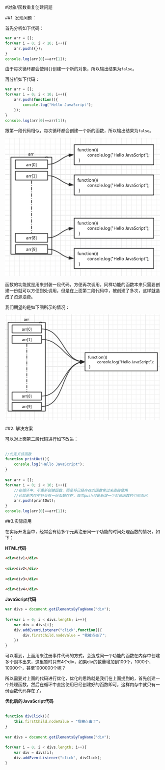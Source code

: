 #对象/函数重复创建问题

##1. 发现问题：

首先分析如下代码：

```js
var arr = [];
for(var i = 0; i < 10; i++){
    arr.push({});
}
console.log(arr[0]==arr[1]);

```

由于每次循环都会使用`{}`创建一个新的对象，所以输出结果为`false`。



再分析如下代码：

```js
var arr = [];
for(var i = 0; i < 10; i++){
    arr.push(function(){
        console.log("Hello JavaScript");
    });
}
console.log(arr[0]==arr[1]);

```

跟第一段代码相似，每次循环都会创建一个新的函数，所以输出结果为`false`。



![](../Images/03-1.png)



函数的功能就是用来封装一段代码，方便再次调用。同样功能的函数本来只需要创建一份就可以方便到处调用，但是在上面第二段代码中，被创建了多次，这样就造成了资源浪费。



我们期望的是如下图所示的情况：



![](../Images/03-2.png)



##2. 解决方案

可以对上面第二段代码进行如下改进：

```js

//先定义该函数
function printOut(){
    console.log("Hello JavaScript");
}

var arr = [];
for(var i = 0; i < 10; i++){
    //在循环中，不重新创建函数，而是将已经存在的函数拿过来直接使用
    //也就是内存中只会有一份函数存在，每次push只是新增一个对该函数的引用而已
    arr.push(printOut);
}
console.log(arr[0]==arr[1]);

```

##3.实际应用

在实际开发当中，经常会有给多个元素注册同一个功能的时间处理函数的情况，如下：

**HTML代码**
```html
<div>div1</div>

<div>div2</div>

<div>div3</div>

<div>div4</div>
```

**JavaScript代码**

```js
var divs = document.getElementsByTagName("div");

for(var i = 0; i < divs.length; i++){
    var div = divs[i];
    div.addEventListener("click",function(){
        div.firstChild.nodeValue = "我被点击了";
    })
}

```

可以看到，上面用来注册事件代码的方式，会造成同一个功能的函数在内存中创建多个副本出来，这里暂时只有4个div，如果div的数量增加到100个，1000个，10000个，甚至1000000个呢？



所以需要对上面的代码进行优化，优化的思路就是我们在上面提到的，首先创建一个处理函数，然后在循环中直接使用已经创建好的函数即可，这样内存中就只有一份函数代码存在了。



**优化后的JavaScript代码**

```js

function divClick(){
    this.firstChild.nodeValue = "我被点击了";
}

var divs = document.getElementsByTagName("div");

for(var i = 0; i < divs.length; i++){
    var div = divs[i];
    div.addEventListener("click", divClick);
}

```






